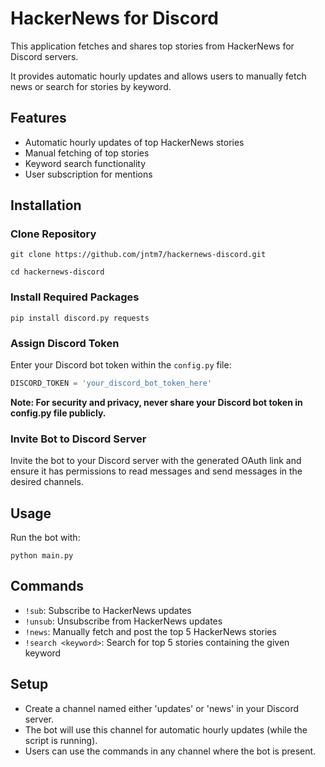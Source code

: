 # HackerNews for Discord

This application fetches and shares top stories from HackerNews for Discord servers. 

It provides automatic hourly updates and allows users to manually fetch news or search for stories by keyword.

## Features

- Automatic hourly updates of top HackerNews stories
- Manual fetching of top stories
- Keyword search functionality
- User subscription for mentions

## Installation

### Clone Repository

```
git clone https://github.com/jntm7/hackernews-discord.git
```
```
cd hackernews-discord
```

### Install Required Packages

```
pip install discord.py requests
```

### Assign Discord Token

Enter your Discord bot token within the `config.py` file:

```python
DISCORD_TOKEN = 'your_discord_bot_token_here'
```

**Note: For security and privacy, never share your Discord bot token in config.py file publicly.**

### Invite Bot to Discord Server

Invite the bot to your Discord server with the generated OAuth link and ensure it has permissions to read messages and send messages in the desired channels.

## Usage

Run the bot with:

```
python main.py
```

## Commands

- `!sub`: Subscribe to HackerNews updates
- `!unsub`: Unsubscribe from HackerNews updates
- `!news`: Manually fetch and post the top 5 HackerNews stories
- `!search <keyword>`: Search for top 5 stories containing the given keyword

## Setup

- Create a channel named either 'updates' or 'news' in your Discord server.
- The bot will use this channel for automatic hourly updates (while the script is running).
- Users can use the commands in any channel where the bot is present.
